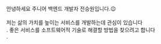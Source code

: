 안녕하세요 주니어 백엔드 개발자 전승원입니다.😉<br>
<br>
저는 삶의 가치를 높이는 서비스를 개발하는데 관심이 있습니다 <br>.
좋은 서비스를 소프트웨어적 기술로 해결할 방법을 찾으려고 합니다<br>.
